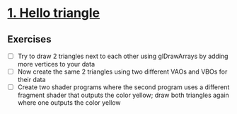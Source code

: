 # [1. Hello triangle](https://learnopengl.com/Getting-started/Hello-Triangle)

## Exercises

- [ ] Try to draw 2 triangles next to each other using glDrawArrays by adding more vertices to your data
- [ ] Now create the same 2 triangles using two different VAOs and VBOs for their data
- [ ] Create two shader programs where the second program uses a different fragment shader that outputs the color yellow; draw both triangles again where one outputs the color yellow